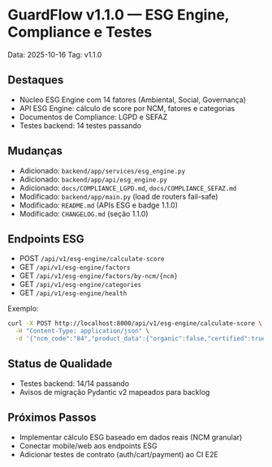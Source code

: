 # GuardFlow v1.1.0 — ESG Engine, Compliance e Testes

Data: 2025-10-16
Tag: v1.1.0

## Destaques
- Núcleo ESG Engine com 14 fatores (Ambiental, Social, Governança)
- API ESG Engine: cálculo de score por NCM, fatores e categorias
- Documentos de Compliance: LGPD e SEFAZ
- Testes backend: 14 testes passando

## Mudanças
- Adicionado: `backend/app/services/esg_engine.py`
- Adicionado: `backend/app/api/esg_engine.py`
- Adicionado: `docs/COMPLIANCE_LGPD.md`, `docs/COMPLIANCE_SEFAZ.md`
- Modificado: `backend/app/main.py` (load de routers fail-safe)
- Modificado: `README.md` (APIs ESG e badge 1.1.0)
- Modificado: `CHANGELOG.md` (seção 1.1.0)

## Endpoints ESG
- POST `/api/v1/esg-engine/calculate-score`
- GET `/api/v1/esg-engine/factors`
- GET `/api/v1/esg-engine/factors/by-ncm/{ncm}`
- GET `/api/v1/esg-engine/categories`
- GET `/api/v1/esg-engine/health`

Exemplo:
```bash
curl -X POST http://localhost:8000/api/v1/esg-engine/calculate-score \
  -H "Content-Type: application/json" \
  -d '{"ncm_code":"84","product_data":{"organic":false,"certified":true}}'
```

## Status de Qualidade
- Testes backend: 14/14 passando
- Avisos de migração Pydantic v2 mapeados para backlog

## Próximos Passos
- Implementar cálculo ESG baseado em dados reais (NCM granular)
- Conectar mobile/web aos endpoints ESG
- Adicionar testes de contrato (auth/cart/payment) ao CI E2E
